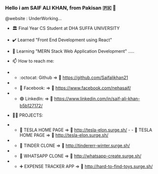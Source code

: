 ### Hello i am SAIF ALI KHAN, from Pakisan :pakistan: 👋
@website : UnderWorking...

- :classical_building: Final Year CS Student at DHA SUFFA UNIVERSITY

- :heavy_check_mark: Learned "Front End Development using React"
- 🌱 Learning "MERN Stack Web Application Development" .....


- 📫 How to reach me:  

- - :octocat: Github              => :link:	https://github.com/Saifalikhan21
- - :large_blue_circle: Facebook: => :link:	https://www.facebook.com/nehasaif/
- - :purple_circle: LinkedIn:     => :link:	https://www.linkedin.com/in/saif-ali-khan-b5b127172/

- :technologist: PROJECTS:  

- - :red_car:	TESLA HOME PAGE   => :link:	http://tesla-elon.surge.sh/           - - :red_car:	TESLA HOME PAGE   => :link:	http://tesla-elon.surge.sh/           
- - :couple:	TINDER CLONE => :link:	http://tindererr-winter.surge.sh/
- - :email:	 WHATSAPP CLONE => :link:	http://whatsapp-create.surge.sh/
- - :heavy_plus_sign:	EXPENSE TRACKER APP  => :link:	http://hard-to-find-toys.surge.sh/




